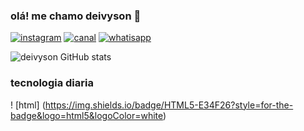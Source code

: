 ### olá! me chamo deivyson 👋
[![instagram](https://img.shields.io/badge/Instagram-E4405F?style=for-the-badge&logo=instagram&logoColor=white)](https://instagram.com/deivysoms?igshid=MzRlODBiNWFlZA==)
[![canal](https://img.shields.io/badge/YouTube-FF0000?style=for-the-badge&logo=youtube&logoColor=white)](https://youtube.com/@tokyo01350)
[![whatisapp](https://img.shields.io/badge/WhatsApp-25D366?style=for-the-badge&logo=whatsapp&logoColor=white)](https://api.whatsapp.com/send?phone=5598999749009)

![deivyson GitHub stats](https://github-readme-stats.vercel.app/api?username=DeivysonAriel&show_icons=true&theme=radical)    

### tecnologia diaria
! [html] (https://img.shields.io/badge/HTML5-E34F26?style=for-the-badge&logo=html5&logoColor=white)
